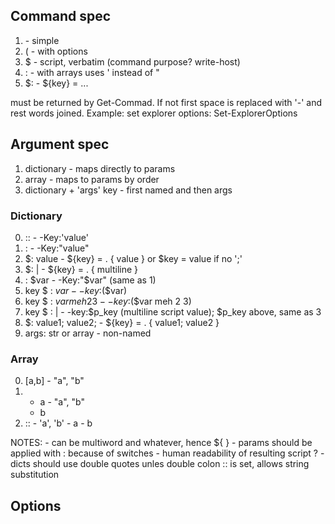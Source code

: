 ## Command spec

1. <command>            - simple 
2. <command> ( <opts>   - with options
3. <command> $          - script, verbatim (command purpose? write-host)
4. <command> :          - with arrays uses ' instead of "
5. $<key>:              - ${key} = ...

<command> must be returned by Get-Commad. If not first space is replaced with '-' and rest words joined.
Example: set explorer options: Set-ExplorerOptions

## Argument spec

1. dictionary                - maps directly to params
2. array                     - maps to params by order
3. dictionary + 'args' key   - first named and then args

### Dictionary

0. <key>:: <value>          - -Key:'value'
1. <key> : <value>          - -Key:"value"
2. $<key>: value            - ${key} = . { value }    or   $key = value if no ';'
3. $<key>: |                - ${key} = . { multiline }
4. <key> : $var             - -Key:"$var" (same as 1)
5. key $ : $var             - -key:$($var)
6. key $ : $var meh 2 3     - -key:$($var meh 2 3)
7. key $ : |                - -key:$p_key   (multiline script value); $p_key above, same as 3
8. $<key>: value1; value2;  - ${key} = . { value1; value2 }
9. args: str or array       - non-named

### Array

0. [a,b]                  - "a", "b"
1.  - a                   - "a", "b"
    - b    
2. <command>::            - 'a', 'b'
        - a
        - b                   

NOTES:
    - <key> can be multiword and whatever, hence ${ }
    - params should be applied with : because of switches
    - human readability of resulting script ?
    - dicts should use double quotes unles double colon :: is set, allows string substitution

## Options




